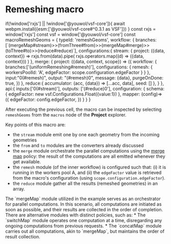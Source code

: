 # Remeshing macro

<js-cell>
if(!window['rxjs'] || !window['@youwol/vsf-core']){
    await webpm.install({esm:['@youwol/vsf-core#^0.3.1 as VSF']})
}
const rxjs = window['rxjs']
const vsf = window['@youwol/vsf-core']
</js-cell>

<js-cell>
const macroRemeshGeoms = {
    typeId: 'remeshGeoms',
    workflow: {
        branches:[`(mergeMap#stream)>>(fromThree#from)>>(mergeMap#merge)>>(toThree#to)>>(reduce#reduce)`],
        configurations:{
            stream: {
                project: ({data, context}) =>
                    rxjs.from(data).pipe(
                        rxjs.operators.map((d) => ({data, context}))
                    )
            },
            merge: {
                project: ({data, context, scope}) => ({
                    workflow: { 
                        branches:['(uniformRemeshing#remesh)'],
                        configurations: {                    
                            remesh: { 
                                workersPoolId: 'A',
                                edgeFactor: scope.configuration.edgeFactor
                            }
                        }
                    },
                    input:"0(#remesh)",
                    output: "(#remesh)0",
                    message: {data},
                    purgeOnDone: true,
               })
            },
            reduce:{
                accumulator: (acc, {data}) => [...acc, data], 
                seed: []
            },
        }
    },
    api:{
        inputs:['0(#stream)'],
        outputs: ['(#reduce)0'],
        configuration: {
            schema:{
                edgeFactor: new vsf.Configurations.Float({value:1})
            },
            mapper: (config)=> ({
                edgeFactor: config.edgeFactor,
            })
        }
    }
}
</js-cell>

After executing the previous cell, the macro can be inspected by selecting
`remeshGeoms` from the `macros` node of the **Project** explorer.

Key points of this macro are:
*  the `stream` module emit one by one each geometry from the incoming geometries
*  the `from` and `to` modules are the converters already discussed
*  the `merge` module orchestrate the parallel computations using the
   <a href='https://rxjs.dev/api/operators/mergeMap'> merge map</a> policy:
   the result of the computations are all emitted whenever they get available.
*  the `remesh` module (of the inner workflow) is configured such that:
   (i) it is running in the workers pool A, and (ii) the `edgeFactor` value is retrieved
   from the macro's configuration (using `scope.configuration.edgeFactor`).
*  the `reduce` module gather all the results (remeshed geometries) in an array.

<note level='hint'>
The `mergeMap` module utilized in the example serves as an orchestrator
for parallel computations. In this scenario, all computations are initiated
as soon as possible, and their results are collected in the order of
completion. There are alternative modules with distinct policies, such as:
*  The `switchMap` module operates one computation at a time, disregarding
   any ongoing computations from previous requests.
*  The `concatMap` module carries out all computations, akin to `mergeMap`,
   but maintains the order of result collection.
</note>